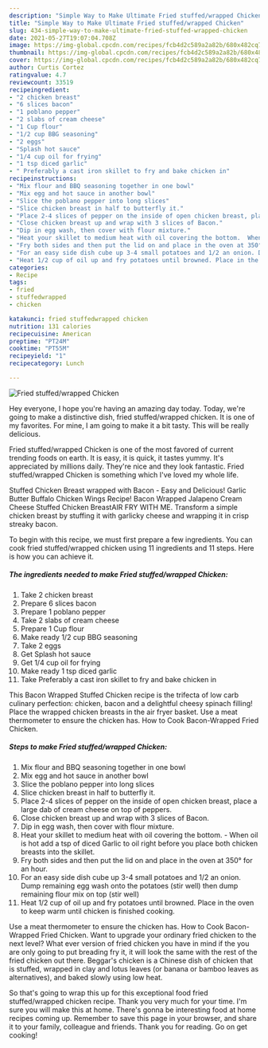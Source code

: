 ```yaml
---
description: "Simple Way to Make Ultimate Fried stuffed/wrapped Chicken"
title: "Simple Way to Make Ultimate Fried stuffed/wrapped Chicken"
slug: 434-simple-way-to-make-ultimate-fried-stuffed-wrapped-chicken
date: 2021-05-27T19:07:04.708Z
image: https://img-global.cpcdn.com/recipes/fcb4d2c589a2a82b/680x482cq70/fried-stuffedwrapped-chicken-recipe-main-photo.jpg
thumbnail: https://img-global.cpcdn.com/recipes/fcb4d2c589a2a82b/680x482cq70/fried-stuffedwrapped-chicken-recipe-main-photo.jpg
cover: https://img-global.cpcdn.com/recipes/fcb4d2c589a2a82b/680x482cq70/fried-stuffedwrapped-chicken-recipe-main-photo.jpg
author: Curtis Cortez
ratingvalue: 4.7
reviewcount: 33519
recipeingredient:
- "2 chicken breast"
- "6 slices bacon"
- "1 poblano pepper"
- "2 slabs of cream cheese"
- "1 Cup flour"
- "1/2 cup BBG seasoning"
- "2 eggs"
- "Splash hot sauce"
- "1/4 cup oil for frying"
- "1 tsp diced garlic"
- " Preferably a cast iron skillet to fry and bake chicken in"
recipeinstructions:
- "Mix flour and BBQ seasoning together in one bowl"
- "Mix egg and hot sauce in another bowl"
- "Slice the poblano pepper into long slices"
- "Slice chicken breast in half to butterfly it."
- "Place 2-4 slices of pepper on the inside of open chicken breast, place a large dab of cream cheese on top of peppers."
- "Close chicken breast up and wrap with 3 slices of Bacon."
- "Dip in egg wash, then cover with flour mixture."
- "Heat your skillet to medium heat with oil covering the bottom.  When oil is hot add a tsp of diced Garlic to oil right before you place both chicken breasts into the skillet."
- "Fry both sides and then put the lid on and place in the oven at 350° for an hour."
- "For an easy side dish cube up 3-4 small potatoes and 1/2 an onion. Dump remaining egg wash onto the potatoes (stir well) then dump remaining flour mix on top (stir well)"
- "Heat 1/2 cup of oil up and fry potatoes until browned. Place in the oven to keep warm until chicken is finished cooking."
categories:
- Recipe
tags:
- fried
- stuffedwrapped
- chicken

katakunci: fried stuffedwrapped chicken 
nutrition: 131 calories
recipecuisine: American
preptime: "PT24M"
cooktime: "PT55M"
recipeyield: "1"
recipecategory: Lunch

---
```



![Fried stuffed/wrapped Chicken](https://img-global.cpcdn.com/recipes/fcb4d2c589a2a82b/680x482cq70/fried-stuffedwrapped-chicken-recipe-main-photo.jpg)

Hey everyone, I hope you're having an amazing day today. Today, we're going to make a distinctive dish, fried stuffed/wrapped chicken. It is one of my favorites. For mine, I am going to make it a bit tasty. This will be really delicious.

Fried stuffed/wrapped Chicken is one of the most favored of current trending foods on earth. It is easy, it is quick, it tastes yummy. It's appreciated by millions daily. They're nice and they look fantastic. Fried stuffed/wrapped Chicken is something which I've loved my whole life.

Stuffed Chicken Breast wrapped with Bacon - Easy and Delicious! Garlic Butter Buffalo Chicken Wings Recipe! Bacon Wrapped Jalapeno Cream Cheese Stuffed Chicken BreastAIR FRY WITH ME. Transform a simple chicken breast by stuffing it with garlicky cheese and wrapping it in crisp streaky bacon.


To begin with this recipe, we must first prepare a few ingredients. You can cook fried stuffed/wrapped chicken using 11 ingredients and 11 steps. Here is how you can achieve it.

<!--inarticleads1-->

##### The ingredients needed to make Fried stuffed/wrapped Chicken:

1. Take 2 chicken breast
1. Prepare 6 slices bacon
1. Prepare 1 poblano pepper
1. Take 2 slabs of cream cheese
1. Prepare 1 Cup flour
1. Make ready 1/2 cup BBG seasoning
1. Take 2 eggs
1. Get Splash hot sauce
1. Get 1/4 cup oil for frying
1. Make ready 1 tsp diced garlic
1. Take  Preferably a cast iron skillet to fry and bake chicken in


This Bacon Wrapped Stuffed Chicken recipe is the trifecta of low carb culinary perfection: chicken, bacon and a delightful cheesy spinach filling! Place the wrapped chicken breasts in the air fryer basket. Use a meat thermometer to ensure the chicken has. How to Cook Bacon-Wrapped Fried Chicken. 

<!--inarticleads2-->

##### Steps to make Fried stuffed/wrapped Chicken:

1. Mix flour and BBQ seasoning together in one bowl
1. Mix egg and hot sauce in another bowl
1. Slice the poblano pepper into long slices
1. Slice chicken breast in half to butterfly it.
1. Place 2-4 slices of pepper on the inside of open chicken breast, place a large dab of cream cheese on top of peppers.
1. Close chicken breast up and wrap with 3 slices of Bacon.
1. Dip in egg wash, then cover with flour mixture.
1. Heat your skillet to medium heat with oil covering the bottom.  - When oil is hot add a tsp of diced Garlic to oil right before you place both chicken breasts into the skillet.
1. Fry both sides and then put the lid on and place in the oven at 350° for an hour.
1. For an easy side dish cube up 3-4 small potatoes and 1/2 an onion. Dump remaining egg wash onto the potatoes (stir well) then dump remaining flour mix on top (stir well)
1. Heat 1/2 cup of oil up and fry potatoes until browned. Place in the oven to keep warm until chicken is finished cooking.


Use a meat thermometer to ensure the chicken has. How to Cook Bacon-Wrapped Fried Chicken. Want to upgrade your ordinary fried chicken to the next level? What ever version of fried chicken you have in mind if the you are only going to put breading fry it, it will look the same with the rest of the fried chicken out there. Beggar&#39;s chicken is a Chinese dish of chicken that is stuffed, wrapped in clay and lotus leaves (or banana or bamboo leaves as alternatives), and baked slowly using low heat. 

So that's going to wrap this up for this exceptional food fried stuffed/wrapped chicken recipe. Thank you very much for your time. I'm sure you will make this at home. There's gonna be interesting food at home recipes coming up. Remember to save this page in your browser, and share it to your family, colleague and friends. Thank you for reading. Go on get cooking!

